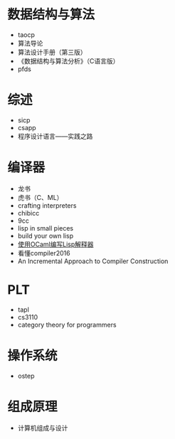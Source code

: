 # 数据结构与算法

- taocp
- 算法导论
- 算法设计手册（第三版）
- 《数据结构与算法分析》（C语言版）
- pfds

# 综述

- sicp
- csapp
- 程序设计语言——实践之路

# 编译器

- 龙书
- 虎书（C、ML）
- crafting interpreters
- chibicc
- 9cc
- lisp in small pieces
- build your own lisp
- [使用OCaml编写Lisp解释器](https://bernsteinbear.com/blog/lisp/00_fundamentals/)
- 看懂compiler2016
- An Incremental Approach to Compiler Construction

# PLT

- tapl
- cs3110
- category theory for programmers

# 操作系统

- ostep

# 组成原理

- 计算机组成与设计
